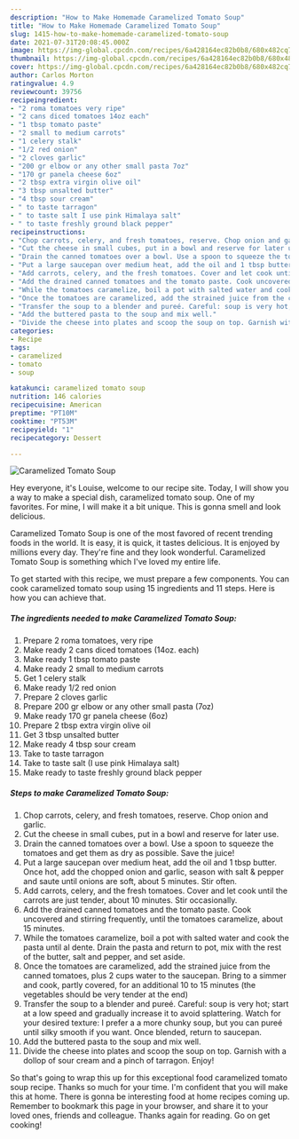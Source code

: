 ```yaml
---
description: "How to Make Homemade Caramelized Tomato Soup"
title: "How to Make Homemade Caramelized Tomato Soup"
slug: 1415-how-to-make-homemade-caramelized-tomato-soup
date: 2021-07-31T20:08:45.000Z
image: https://img-global.cpcdn.com/recipes/6a428164ec82b0b8/680x482cq70/caramelized-tomato-soup-recipe-main-photo.jpg
thumbnail: https://img-global.cpcdn.com/recipes/6a428164ec82b0b8/680x482cq70/caramelized-tomato-soup-recipe-main-photo.jpg
cover: https://img-global.cpcdn.com/recipes/6a428164ec82b0b8/680x482cq70/caramelized-tomato-soup-recipe-main-photo.jpg
author: Carlos Morton
ratingvalue: 4.9
reviewcount: 39756
recipeingredient:
- "2 roma tomatoes very ripe"
- "2 cans diced tomatoes 14oz each"
- "1 tbsp tomato paste"
- "2 small to medium carrots"
- "1 celery stalk"
- "1/2 red onion"
- "2 cloves garlic"
- "200 gr elbow or any other small pasta 7oz"
- "170 gr panela cheese 6oz"
- "2 tbsp extra virgin olive oil"
- "3 tbsp unsalted butter"
- "4 tbsp sour cream"
- " to taste tarragon"
- " to taste salt I use pink Himalaya salt"
- " to taste freshly ground black pepper"
recipeinstructions:
- "Chop carrots, celery, and fresh tomatoes, reserve. Chop onion and garlic."
- "Cut the cheese in small cubes, put in a bowl and reserve for later use."
- "Drain the canned tomatoes over a bowl. Use a spoon to squeeze the tomatoes and get them as dry as possible. Save the juice!"
- "Put a large saucepan over medium heat, add the oil and 1 tbsp butter. Once hot, add the chopped onion and garlic, season with salt &amp; pepper and saute until onions are soft, about 5 minutes. Stir often."
- "Add carrots, celery, and the fresh tomatoes. Cover and let cook until the carrots are just tender, about 10 minutes. Stir occasionally."
- "Add the drained canned tomatoes and the tomato paste. Cook uncovered and stirring frequently, until the tomatoes caramelize, about 15 minutes."
- "While the tomatoes caramelize, boil a pot with salted water and cook the pasta until al dente. Drain the pasta and return to pot, mix with the rest of the butter, salt and pepper, and set aside."
- "Once the tomatoes are caramelized, add the strained juice from the canned tomatoes, plus 2 cups water to the saucepan. Bring to a simmer and cook, partly covered, for an additional 10 to 15 minutes (the vegetables should be very tender at the end)"
- "Transfer the soup to a blender and pureé. Careful: soup is very hot; start at a low speed and gradually increase it to avoid splattering. Watch for your desired texture: I prefer a a more chunky soup, but you can pureé until silky smooth if you want. Once blended, return to saucepan."
- "Add the buttered pasta to the soup and mix well."
- "Divide the cheese into plates and scoop the soup on top. Garnish with a dollop of sour cream and a pinch of tarragon. Enjoy!"
categories:
- Recipe
tags:
- caramelized
- tomato
- soup

katakunci: caramelized tomato soup 
nutrition: 146 calories
recipecuisine: American
preptime: "PT10M"
cooktime: "PT53M"
recipeyield: "1"
recipecategory: Dessert

---
```



![Caramelized Tomato Soup](https://img-global.cpcdn.com/recipes/6a428164ec82b0b8/680x482cq70/caramelized-tomato-soup-recipe-main-photo.jpg)

Hey everyone, it's Louise, welcome to our recipe site. Today, I will show you a way to make a special dish, caramelized tomato soup. One of my favorites. For mine, I will make it a bit unique. This is gonna smell and look delicious.



Caramelized Tomato Soup is one of the most favored of recent trending foods in the world. It is easy, it is quick, it tastes delicious. It is enjoyed by millions every day. They're fine and they look wonderful. Caramelized Tomato Soup is something which I've loved my entire life.


To get started with this recipe, we must prepare a few components. You can cook caramelized tomato soup using 15 ingredients and 11 steps. Here is how you can achieve that.

<!--inarticleads1-->

##### The ingredients needed to make Caramelized Tomato Soup:

1. Prepare 2 roma tomatoes, very ripe
1. Make ready 2 cans diced tomatoes (14oz. each)
1. Make ready 1 tbsp tomato paste
1. Make ready 2 small to medium carrots
1. Get 1 celery stalk
1. Make ready 1/2 red onion
1. Prepare 2 cloves garlic
1. Prepare 200 gr elbow or any other small pasta (7oz)
1. Make ready 170 gr panela cheese (6oz)
1. Prepare 2 tbsp extra virgin olive oil
1. Get 3 tbsp unsalted butter
1. Make ready 4 tbsp sour cream
1. Take  to taste tarragon
1. Take  to taste salt (I use pink Himalaya salt)
1. Make ready  to taste freshly ground black pepper




<!--inarticleads2-->

##### Steps to make Caramelized Tomato Soup:

1. Chop carrots, celery, and fresh tomatoes, reserve. Chop onion and garlic.
1. Cut the cheese in small cubes, put in a bowl and reserve for later use.
1. Drain the canned tomatoes over a bowl. Use a spoon to squeeze the tomatoes and get them as dry as possible. Save the juice!
1. Put a large saucepan over medium heat, add the oil and 1 tbsp butter. Once hot, add the chopped onion and garlic, season with salt &amp; pepper and saute until onions are soft, about 5 minutes. Stir often.
1. Add carrots, celery, and the fresh tomatoes. Cover and let cook until the carrots are just tender, about 10 minutes. Stir occasionally.
1. Add the drained canned tomatoes and the tomato paste. Cook uncovered and stirring frequently, until the tomatoes caramelize, about 15 minutes.
1. While the tomatoes caramelize, boil a pot with salted water and cook the pasta until al dente. Drain the pasta and return to pot, mix with the rest of the butter, salt and pepper, and set aside.
1. Once the tomatoes are caramelized, add the strained juice from the canned tomatoes, plus 2 cups water to the saucepan. Bring to a simmer and cook, partly covered, for an additional 10 to 15 minutes (the vegetables should be very tender at the end)
1. Transfer the soup to a blender and pureé. Careful: soup is very hot; start at a low speed and gradually increase it to avoid splattering. Watch for your desired texture: I prefer a a more chunky soup, but you can pureé until silky smooth if you want. Once blended, return to saucepan.
1. Add the buttered pasta to the soup and mix well.
1. Divide the cheese into plates and scoop the soup on top. Garnish with a dollop of sour cream and a pinch of tarragon. Enjoy!




So that's going to wrap this up for this exceptional food caramelized tomato soup recipe. Thanks so much for your time. I'm confident that you will make this at home. There is gonna be interesting food at home recipes coming up. Remember to bookmark this page in your browser, and share it to your loved ones, friends and colleague. Thanks again for reading. Go on get cooking!
